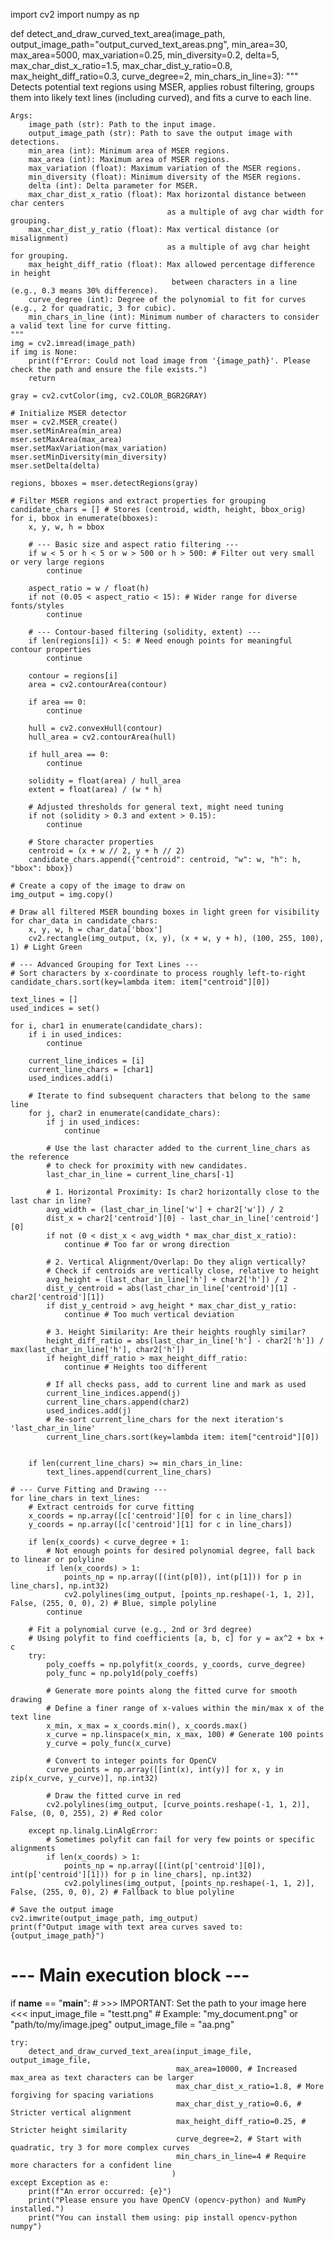 import cv2
import numpy as np

def detect_and_draw_curved_text_area(image_path, output_image_path="output_curved_text_areas.png",
                                     min_area=30, max_area=5000, max_variation=0.25,
                                     min_diversity=0.2, delta=5,
                                     max_char_dist_x_ratio=1.5, max_char_dist_y_ratio=0.8,
                                     max_height_diff_ratio=0.3, curve_degree=2, min_chars_in_line=3):
    """
    Detects potential text regions using MSER, applies robust filtering,
    groups them into likely text lines (including curved), and fits a curve to each line.

    Args:
        image_path (str): Path to the input image.
        output_image_path (str): Path to save the output image with detections.
        min_area (int): Minimum area of MSER regions.
        max_area (int): Maximum area of MSER regions.
        max_variation (float): Maximum variation of the MSER regions.
        min_diversity (float): Minimum diversity of the MSER regions.
        delta (int): Delta parameter for MSER.
        max_char_dist_x_ratio (float): Max horizontal distance between char centers
                                       as a multiple of avg char width for grouping.
        max_char_dist_y_ratio (float): Max vertical distance (or misalignment)
                                       as a multiple of avg char height for grouping.
        max_height_diff_ratio (float): Max allowed percentage difference in height
                                        between characters in a line (e.g., 0.3 means 30% difference).
        curve_degree (int): Degree of the polynomial to fit for curves (e.g., 2 for quadratic, 3 for cubic).
        min_chars_in_line (int): Minimum number of characters to consider a valid text line for curve fitting.
    """
    img = cv2.imread(image_path)
    if img is None:
        print(f"Error: Could not load image from '{image_path}'. Please check the path and ensure the file exists.")
        return

    gray = cv2.cvtColor(img, cv2.COLOR_BGR2GRAY)

    # Initialize MSER detector
    mser = cv2.MSER_create()
    mser.setMinArea(min_area)
    mser.setMaxArea(max_area)
    mser.setMaxVariation(max_variation)
    mser.setMinDiversity(min_diversity)
    mser.setDelta(delta)

    regions, bboxes = mser.detectRegions(gray)

    # Filter MSER regions and extract properties for grouping
    candidate_chars = [] # Stores (centroid, width, height, bbox_orig)
    for i, bbox in enumerate(bboxes):
        x, y, w, h = bbox
        
        # --- Basic size and aspect ratio filtering ---
        if w < 5 or h < 5 or w > 500 or h > 500: # Filter out very small or very large regions
            continue
        
        aspect_ratio = w / float(h)
        if not (0.05 < aspect_ratio < 15): # Wider range for diverse fonts/styles
            continue

        # --- Contour-based filtering (solidity, extent) ---
        if len(regions[i]) < 5: # Need enough points for meaningful contour properties
            continue
        
        contour = regions[i]
        area = cv2.contourArea(contour)
        
        if area == 0: 
            continue
            
        hull = cv2.convexHull(contour)
        hull_area = cv2.contourArea(hull)

        if hull_area == 0: 
            continue

        solidity = float(area) / hull_area
        extent = float(area) / (w * h)

        # Adjusted thresholds for general text, might need tuning
        if not (solidity > 0.3 and extent > 0.15): 
            continue
        
        # Store character properties
        centroid = (x + w // 2, y + h // 2)
        candidate_chars.append({"centroid": centroid, "w": w, "h": h, "bbox": bbox})

    # Create a copy of the image to draw on
    img_output = img.copy()

    # Draw all filtered MSER bounding boxes in light green for visibility
    for char_data in candidate_chars:
        x, y, w, h = char_data['bbox']
        cv2.rectangle(img_output, (x, y), (x + w, y + h), (100, 255, 100), 1) # Light Green

    # --- Advanced Grouping for Text Lines ---
    # Sort characters by x-coordinate to process roughly left-to-right
    candidate_chars.sort(key=lambda item: item["centroid"][0])

    text_lines = []
    used_indices = set()

    for i, char1 in enumerate(candidate_chars):
        if i in used_indices:
            continue

        current_line_indices = [i]
        current_line_chars = [char1]
        used_indices.add(i)
        
        # Iterate to find subsequent characters that belong to the same line
        for j, char2 in enumerate(candidate_chars):
            if j in used_indices:
                continue
            
            # Use the last character added to the current_line_chars as the reference
            # to check for proximity with new candidates.
            last_char_in_line = current_line_chars[-1]

            # 1. Horizontal Proximity: Is char2 horizontally close to the last char in line?
            avg_width = (last_char_in_line['w'] + char2['w']) / 2
            dist_x = char2['centroid'][0] - last_char_in_line['centroid'][0]
            if not (0 < dist_x < avg_width * max_char_dist_x_ratio):
                continue # Too far or wrong direction

            # 2. Vertical Alignment/Overlap: Do they align vertically?
            # Check if centroids are vertically close, relative to height
            avg_height = (last_char_in_line['h'] + char2['h']) / 2
            dist_y_centroid = abs(last_char_in_line['centroid'][1] - char2['centroid'][1])
            if dist_y_centroid > avg_height * max_char_dist_y_ratio:
                continue # Too much vertical deviation

            # 3. Height Similarity: Are their heights roughly similar?
            height_diff_ratio = abs(last_char_in_line['h'] - char2['h']) / max(last_char_in_line['h'], char2['h'])
            if height_diff_ratio > max_height_diff_ratio:
                continue # Heights too different

            # If all checks pass, add to current line and mark as used
            current_line_indices.append(j)
            current_line_chars.append(char2)
            used_indices.add(j)
            # Re-sort current_line_chars for the next iteration's 'last_char_in_line'
            current_line_chars.sort(key=lambda item: item["centroid"][0])


        if len(current_line_chars) >= min_chars_in_line:
            text_lines.append(current_line_chars)

    # --- Curve Fitting and Drawing ---
    for line_chars in text_lines:
        # Extract centroids for curve fitting
        x_coords = np.array([c['centroid'][0] for c in line_chars])
        y_coords = np.array([c['centroid'][1] for c in line_chars])

        if len(x_coords) < curve_degree + 1:
            # Not enough points for desired polynomial degree, fall back to linear or polyline
            if len(x_coords) > 1:
                points_np = np.array([(int(p[0]), int(p[1])) for p in line_chars], np.int32)
                cv2.polylines(img_output, [points_np.reshape(-1, 1, 2)], False, (255, 0, 0), 2) # Blue, simple polyline
            continue

        # Fit a polynomial curve (e.g., 2nd or 3rd degree)
        # Using polyfit to find coefficients [a, b, c] for y = ax^2 + bx + c
        try:
            poly_coeffs = np.polyfit(x_coords, y_coords, curve_degree)
            poly_func = np.poly1d(poly_coeffs)

            # Generate more points along the fitted curve for smooth drawing
            # Define a finer range of x-values within the min/max x of the text line
            x_min, x_max = x_coords.min(), x_coords.max()
            x_curve = np.linspace(x_min, x_max, 100) # Generate 100 points
            y_curve = poly_func(x_curve)

            # Convert to integer points for OpenCV
            curve_points = np.array([[int(x), int(y)] for x, y in zip(x_curve, y_curve)], np.int32)

            # Draw the fitted curve in red
            cv2.polylines(img_output, [curve_points.reshape(-1, 1, 2)], False, (0, 0, 255), 2) # Red color

        except np.linalg.LinAlgError:
            # Sometimes polyfit can fail for very few points or specific alignments
            if len(x_coords) > 1:
                points_np = np.array([(int(p['centroid'][0]), int(p['centroid'][1])) for p in line_chars], np.int32)
                cv2.polylines(img_output, [points_np.reshape(-1, 1, 2)], False, (255, 0, 0), 2) # Fallback to blue polyline

    # Save the output image
    cv2.imwrite(output_image_path, img_output)
    print(f"Output image with text area curves saved to: {output_image_path}")

# --- Main execution block ---
if __name__ == "__main__":
    # >>> IMPORTANT: Set the path to your image here <<<
    input_image_file = "testt.png" # Example: "my_document.png" or "path/to/my/image.jpeg"
    output_image_file = "aa.png"

    try:
        detect_and_draw_curved_text_area(input_image_file, output_image_file,
                                         max_area=10000, # Increased max_area as text characters can be larger
                                         max_char_dist_x_ratio=1.8, # More forgiving for spacing variations
                                         max_char_dist_y_ratio=0.6, # Stricter vertical alignment
                                         max_height_diff_ratio=0.25, # Stricter height similarity
                                         curve_degree=2, # Start with quadratic, try 3 for more complex curves
                                         min_chars_in_line=4 # Require more characters for a confident line
                                        )
    except Exception as e:
        print(f"An error occurred: {e}")
        print("Please ensure you have OpenCV (opencv-python) and NumPy installed.")
        print("You can install them using: pip install opencv-python numpy")